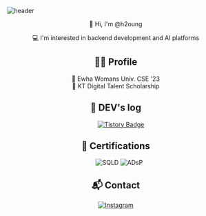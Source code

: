 
<!--
**h2oung/h2oung** is a ✨ _special_ ✨ repository because its `README.md` (this file) appears on your GitHub profile.

Here are some ideas to get you started:

- 🔭 I’m currently working on ...
- 🌱 I’m currently learning ...
- 👯 I’m looking to collaborate on ...
- 🤔 I’m looking for help with ...
- 💬 Ask me about ...
- 📫 How to reach me: ...
- 😄 Pronouns: ...
- ⚡ Fun fact: ...
-->

![header](https://capsule-render.vercel.app/api?type=wave&color=E8DDED&height=300&section=header&text=Hyunyoung's%20GitHub&fontSize=70&animation=fadeIn&fontAlignY=38&desc=Get,%20Set,%20Go!&descAlignY=60&descAlign=85)



<!-- Introduction -->
<p align="center">👋 Hi, I'm @h2oung</p>
<p align="center">💻 I'm interested in backend development and AI platforms</p>

<!-- Profile 섹션 -->
<h2 align="center">👩‍💻 Profile </h2>

<div align="center">🔹 Ewha Womans Univ. CSE '23</div>
<div align="center">🔹 KT Digital Talent Scholarship</div>



<!-- DEV's log -->
<h2 align="center">📝 DEV's log</h2>

<div align="center">

&nbsp;&nbsp;&nbsp;&nbsp;&nbsp;&nbsp;[![Tistory Badge](https://img.shields.io/badge/Tistory-Blog-FF5A5F?style=flat-square&logo=tistory&logoColor=white)](https://wisekhy.tistory.com/)

</div>
<!-- Certifications 섹션 -->
<h2 align="center">📜 Certifications</h2>

<div align="center">

&nbsp;&nbsp;&nbsp;&nbsp;![SQLD](https://img.shields.io/badge/Certification-SQLD-2E8B57?style=flat-square)
![ADsP](https://img.shields.io/badge/Certification-ADsP-4682B4?style=flat-square)

</div>
<!-- Contact 섹션 -->
<h2 align="center">📬 Contact</h2>

<div align="center">

[![Instagram](https://img.shields.io/badge/Instagram-hvoun_g-000000?style=flat-square&logo=instagram&logoColor=white)](https://instagram.com/hvoun_g)

